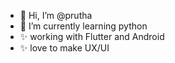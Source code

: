 - 👋 Hi, I’m @prutha
- 🌱 I’m currently learning python
- ✨ working with Flutter and Android
- ✨ love to make UX/UI


<!---
prutha1412/prutha1412 is a ✨ special ✨ repository because its `README.md` (this file) appears on your GitHub profile.
You can click the Preview link to take a look at your changes.
--->
